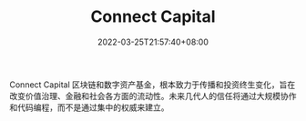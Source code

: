 ﻿---
weight: 
title: "Connect Capital"
description: "Connect Capital 区块链和数字资产基金，根本致力于传播和投资终生变化，旨在改变价值治理、金融和社会各方面的流动性"
date: 2022-03-25T21:57:40+08:00
lastmod: 2022-03-25T16:45:40+08:00
draft: false
authors: ["Metabd"]
featuredImage: "connect-capital.jpg"
link: ""
tags: ["投资机构","Connect Capital"]
categories: ["navigation"]
navigation: ["投资机构"]
lightgallery: true
toc: true
pinned: false
recommend: false
recommend1: false
---
Connect Capital 区块链和数字资产基金，根本致力于传播和投资终生变化，旨在改变价值治理、金融和社会各方面的流动性。未来几代人的信任将通过大规模协作和代码编程，而不是通过集中的权威来建立。
